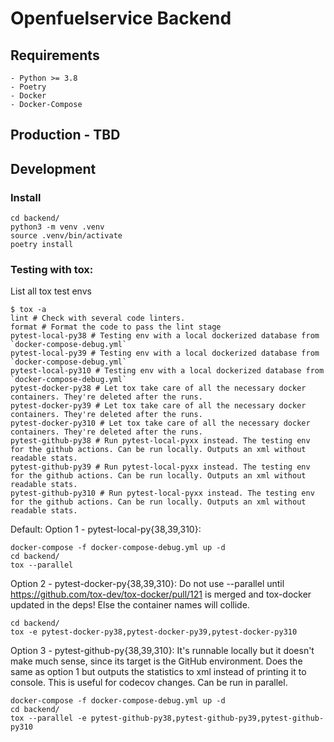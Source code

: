 # Openfuelservice Backend
## Requirements
```text
- Python >= 3.8
- Poetry
- Docker
- Docker-Compose
```
## Production - TBD
## Development
### Install
```shell
cd backend/
python3 -m venv .venv
source .venv/bin/activate
poetry install
```
### Testing with tox:
List all tox test envs
```shell
$ tox -a
lint # Check with several code linters.
format # Format the code to pass the lint stage
pytest-local-py38 # Testing env with a local dockerized database from `docker-compose-debug.yml`
pytest-local-py39 # Testing env with a local dockerized database from `docker-compose-debug.yml`
pytest-local-py310 # Testing env with a local dockerized database from `docker-compose-debug.yml`
pytest-docker-py38 # Let tox take care of all the necessary docker containers. They're deleted after the runs.
pytest-docker-py39 # Let tox take care of all the necessary docker containers. They're deleted after the runs.
pytest-docker-py310 # Let tox take care of all the necessary docker containers. They're deleted after the runs.
pytest-github-py38 # Run pytest-local-pyxx instead. The testing env for the github actions. Can be run locally. Outputs an xml without readable stats.
pytest-github-py39 # Run pytest-local-pyxx instead. The testing env for the github actions. Can be run locally. Outputs an xml without readable stats.
pytest-github-py310 # Run pytest-local-pyxx instead. The testing env for the github actions. Can be run locally. Outputs an xml without readable stats.
```

Default: Option 1 - pytest-local-py{38,39,310}:
```shell
docker-compose -f docker-compose-debug.yml up -d
cd backend/
tox --parallel
```
Option 2 - pytest-docker-py{38,39,310}:
Do not use --parallel until https://github.com/tox-dev/tox-docker/pull/121 is merged and tox-docker updated in the deps!
Else the container names will collide.
```shell
cd backend/
tox -e pytest-docker-py38,pytest-docker-py39,pytest-docker-py310
```

Option 3 - pytest-github-py{38,39,310}:
It's runnable locally but it doesn't make much sense, since its target is the GitHub environment.
Does the same as option 1 but outputs the statistics to xml instead of printing it to console.
This is useful for codecov changes.
Can be run in parallel.
```shell
docker-compose -f docker-compose-debug.yml up -d
cd backend/
tox --parallel -e pytest-github-py38,pytest-github-py39,pytest-github-py310
```
